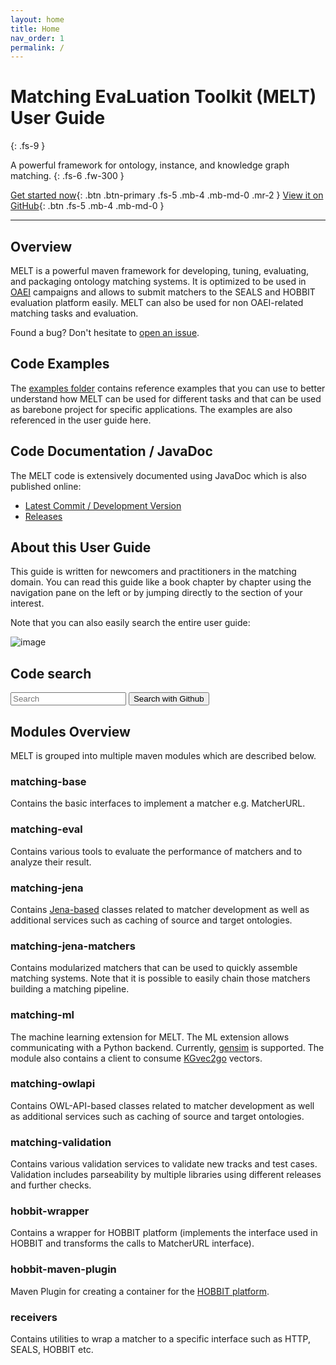 ```yaml
---
layout: home
title: Home
nav_order: 1
permalink: /
---
```


# Matching EvaLuation Toolkit (MELT) <br/>User Guide
{: .fs-9 }

A powerful framework for ontology, instance, and knowledge graph matching.
{: .fs-6 .fw-300 }

[Get started now](#overview){: .btn .btn-primary .fs-5 .mb-4 .mb-md-0 .mr-2 } [View it on GitHub](https://github.com/dwslab/melt){: .btn .fs-5 .mb-4 .mb-md-0 }

---

## Overview
MELT is a powerful maven framework for developing, tuning, evaluating, and packaging ontology matching systems.
It is optimized to be used in [OAEI](http://oaei.ontologymatching.org/) campaigns and allows to submit matchers to the SEALS and HOBBIT evaluation platform easily. 
MELT can also be used for non OAEI-related matching tasks and evaluation.

Found a bug? Don't hesitate to <a href="https://github.com/dwslab/melt/issues">open an issue</a>.

## Code Examples
The [examples folder](https://github.com/dwslab/melt/tree/master/examples) contains reference examples that you can use to better understand how MELT can be used for different tasks and that can be used as barebone project for specific applications. The examples are also referenced in the user guide here.

## Code Documentation / JavaDoc
The MELT code is extensively documented using JavaDoc which is also published online:
- [Latest Commit / Development Version](/javadoc_latest/index.html)
- [Releases](https://javadoc.io/doc/de.uni-mannheim.informatik.dws.melt)

## About this User Guide
This guide is written for newcomers and practitioners in the matching domain. You can read this guide like a book chapter by chapter using the navigation pane on the left or by jumping directly to the section of your interest.

Note that you can also easily search the entire user guide: 

![image](/media/search_screenshot.png)

## Code search
<form>
<input type="search" class="form-control" id="searchText" placeholder="Search">
<button type="submit" name="button" class="btn" onclick="window.open('https://github.com/search?q=' + encodeURIComponent(document.getElementById('searchText').value) + '+repo%3Adwslab%2Fmelt&type=Code','_blank');">Search with Github</button>
</form>

## Modules Overview
MELT is grouped into multiple maven modules which are described below.

### matching-base
Contains the basic interfaces to implement a matcher e.g. MatcherURL.

### matching-eval
Contains various tools to evaluate the performance of matchers and to analyze their result.

### matching-jena
Contains [Jena-based](https://jena.apache.org/) classes related to matcher development as well as additional services such as caching of source and target ontologies.  

### matching-jena-matchers
Contains modularized matchers that can be used to quickly assemble matching systems. Note that it is possible to easily chain those matchers building a matching pipeline.

### matching-ml
The machine learning extension for MELT. The ML extension allows communicating with a Python backend.
Currently, [gensim](https://radimrehurek.com/gensim/) is supported. The module also contains a client to consume
<a href="http://kgvec2go.org/">KGvec2go</a> vectors.

### matching-owlapi
Contains OWL-API-based classes related to matcher development as well as additional services such as caching of source and target ontologies.  

### matching-validation
Contains various validation services to validate new tracks and test cases. Validation includes parseability by multiple libraries using different releases and further checks.

### hobbit-wrapper
Contains a wrapper for HOBBIT platform (implements the interface used in HOBBIT and transforms the calls to MatcherURL interface).

### hobbit-maven-plugin
Maven Plugin for creating a container for the [HOBBIT platform](https://project-hobbit.eu/outcomes/hobbit-platform/).

### receivers
Contains utilities to wrap a matcher to a specific interface such as HTTP, SEALS, HOBBIT etc.


